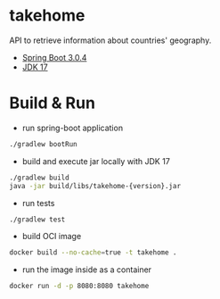 # takehome
API to retrieve information about countries' geography. 
 
* [Spring Boot 3.0.4](https://start.spring.io/)
* [JDK 17](https://www.oracle.com/java/technologies/javase/jdk17-archive-downloads.html)

# Build & Run 

* run spring-boot application
```bash
./gradlew bootRun
```

* build and execute jar locally with JDK 17
```bash
./gradlew build
java -jar build/libs/takehome-{version}.jar
```

* run tests
```bash
./gradlew test
```

* build OCI image  
```bash
docker build --no-cache=true -t takehome .
```

* run the image inside as a container
```bash
docker run -d -p 8080:8080 takehome
```